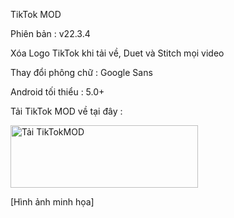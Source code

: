 TikTok MOD 

Phiên bản : v22.3.4

Xóa Logo TikTok khi tải về, Duet và Stitch mọi video

Thay đổi phông chữ : Google Sans

Android tối thiểu : 5.0+

Tải TikTok MOD về tại đây : 

<a href="https://github.com/cuynu/v2rayvn/releases/download/1.6.26/v2rayNG_1.6.26.apk">
<img alt="Tải TikTokMOD" src="https://files.catbox.moe/qyje1w.png" width="300" height="100" />
</a>

[Hình ảnh minh họa]
